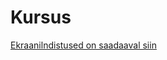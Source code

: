 # Kursus

[Ekraanilndistused on saadaaval siin](https://www.youtube.com/playlist?list=PLKRRRfRASlMUEyLDTsjwRcCZmSO_ItsjY)
